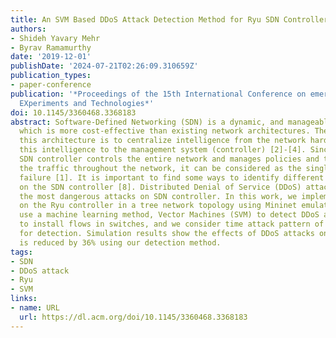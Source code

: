```yaml
---
title: An SVM Based DDoS Attack Detection Method for Ryu SDN Controller
authors:
- Shideh Yavary Mehr
- Byrav Ramamurthy
date: '2019-12-01'
publishDate: '2024-07-21T02:26:09.310659Z'
publication_types:
- paper-conference
publication: '*Proceedings of the 15th International Conference on emerging Networking
  EXperiments and Technologies*'
doi: 10.1145/3360468.3368183
abstract: Software-Defined Networking (SDN) is a dynamic, and manageable network architecture
  which is more cost-effective than existing network architectures. The idea behind
  this architecture is to centralize intelligence from the network hardware and funnel
  this intelligence to the management system (controller) [2]-[4]. Since the centralized
  SDN controller controls the entire network and manages policies and the flow of
  the traffic throughout the network, it can be considered as the single point of
  failure [1]. It is important to find some ways to identify different types of attacks
  on the SDN controller [8]. Distributed Denial of Service (DDoS) attack is one of
  the most dangerous attacks on SDN controller. In this work, we implement DDoS attack
  on the Ryu controller in a tree network topology using Mininet emulator. Also, we
  use a machine learning method, Vector Machines (SVM) to detect DDoS attack. We propose
  to install flows in switches, and we consider time attack pattern of the DDoS attack
  for detection. Simulation results show the effects of DDoS attacks on the Ryu controller
  is reduced by 36% using our detection method.
tags:
- SDN
- DDoS attack
- Ryu
- SVM
links:
- name: URL
  url: https://dl.acm.org/doi/10.1145/3360468.3368183
---
```

